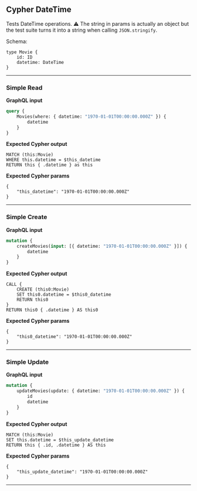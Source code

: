 ## Cypher DateTime

Tests DateTime operations. ⚠ The string in params is actually an object but the test suite turns it into a string when calling `JSON.stringify`.

Schema:

```schema
type Movie {
    id: ID
    datetime: DateTime
}
```

---

### Simple Read

**GraphQL input**

```graphql
query {
    Movies(where: { datetime: "1970-01-01T00:00:00.000Z" }) {
        datetime
    }
}
```

**Expected Cypher output**

```cypher
MATCH (this:Movie)
WHERE this.datetime = $this_datetime
RETURN this { .datetime } as this
```

**Expected Cypher params**

```cypher-params
{
    "this_datetime": "1970-01-01T00:00:00.000Z"
}
```

---

### Simple Create

**GraphQL input**

```graphql
mutation {
    createMovies(input: [{ datetime: "1970-01-01T00:00:00.000Z" }]) {
        datetime
    }
}
```

**Expected Cypher output**

```cypher
CALL {
    CREATE (this0:Movie)
    SET this0.datetime = $this0_datetime
    RETURN this0
}
RETURN this0 { .datetime } AS this0
```

**Expected Cypher params**

```cypher-params
{
    "this0_datetime": "1970-01-01T00:00:00.000Z"
}
```

---

### Simple Update

**GraphQL input**

```graphql
mutation {
    updateMovies(update: { datetime: "1970-01-01T00:00:00.000Z" }) {
        id
        datetime
    }
}
```

**Expected Cypher output**

```cypher
MATCH (this:Movie)
SET this.datetime = $this_update_datetime
RETURN this { .id, .datetime } AS this
```

**Expected Cypher params**

```cypher-params
{
    "this_update_datetime": "1970-01-01T00:00:00.000Z"
}
```

---
